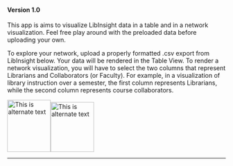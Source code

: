 #### Version 1.0
This app is aims to visualize LibInsight data in a table and in a network visualization. Feel free play around with the preloaded data before uploading your own.

To explore your network, upload a properly formatted .csv export from LibInsight below. Your data will be rendered in the Table View. To render a network visualization, you will have to select the two columns that represent Librarians and Collaborators (or Faculty). For example, in a visualization of library instruction over a semester, the first column represents Librarians, while the second column represents course collaborators. 

<img src="https://journals.flvc.org/public/site/images/cmurgu/Screen_Shot_2019-07-01_at_8.30_.20_AM_.png" width="100" height="120" alt="This is alternate text"><img src="https://journals.flvc.org/public/site/images/cmurgu/logo.jpg" width="100" height="115" alt="This is alternate text">
<hr>